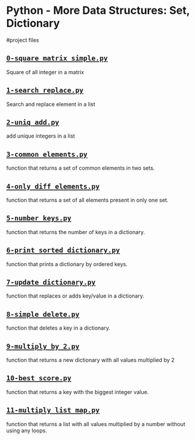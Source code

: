 # Python - More Data Structures: Set, Dictionary

#project files

## [`0-square_matrix_simple.py`](0-square_matrix_simple.py)
Square of all integer in a matrix

## [`1-search_replace.py`](1-search_replace.py)
Search and replace element in a list

## [`2-uniq_add.py`](2-uniq_add.py)
add unique integers in a list

## [`3-common_elements.py`](3-common_elements.py)
function that returns a set of common elements in two sets.

## [`4-only_diff_elements.py`](4-only_diff_elements.py)
function that returns a set of all elements present in only one set.

## [`5-number_keys.py`](5-number_keys.py)
function that returns the number of keys in a dictionary.

## [`6-print_sorted_dictionary.py`](6-print_sorted_dictionary.py)
function that prints a dictionary by ordered keys.

## [`7-update_dictionary.py`](7-update_dictionary.py)
function that replaces or adds key/value in a dictionary.

## [`8-simple_delete.py`](8-simple_delete.py)
function that deletes a key in a dictionary.

## [`9-multiply_by_2.py`](9-multiply_by_2.py)
function that returns a new dictionary with all values multiplied by 2

## [`10-best_score.py`](10-best_score.py)
function that returns a key with the biggest integer value.

## [`11-multiply_list_map.py`](11-multiply_list_map.py)
function that returns a list with all values multiplied by a number without using any loops.

